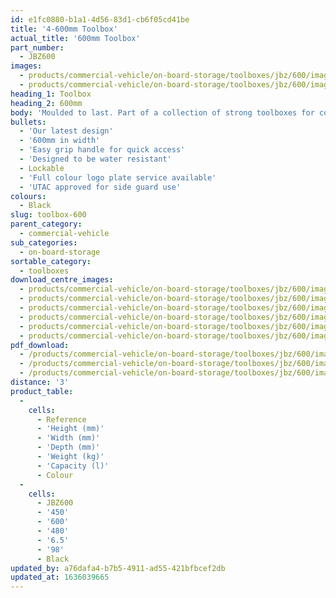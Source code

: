 ```yaml
---
id: e1fc0880-b1a1-4d56-83d1-cb6f05cd41be
title: '4-600mm Toolbox'
actual_title: '600mm Toolbox'
part_number:
  - JBZ600
images:
  - products/commercial-vehicle/on-board-storage/toolboxes/jbz/600/images-lr/Product_Image_776x776_(518x518_focus_area)-JBZ600_01.jpg
  - products/commercial-vehicle/on-board-storage/toolboxes/jbz/600/images-lr/Product_Image_776x776_(518x518_focus_area)-JBZ600_02.jpg
heading_1: Toolbox
heading_2: 600mm
body: 'Moulded to last. Part of a collection of strong toolboxes for commercial vehicles, featuring our latest design.'
bullets:
  - 'Our latest design'
  - '600mm in width'
  - 'Easy grip handle for quick access'
  - 'Designed to be water resistant'
  - Lockable
  - 'Full colour logo plate service available'
  - 'UTAC approved for side guard use'
colours:
  - Black
slug: toolbox-600
parent_category:
  - commercial-vehicle
sub_categories:
  - on-board-storage
sortable_category:
  - toolboxes
download_centre_images:
  - products/commercial-vehicle/on-board-storage/toolboxes/jbz/600/images-hr/JBZ600_001.jpg
  - products/commercial-vehicle/on-board-storage/toolboxes/jbz/600/images-hr/JBZ600_002.jpg
  - products/commercial-vehicle/on-board-storage/toolboxes/jbz/600/images-hr/JBZ600_003.jpg
  - products/commercial-vehicle/on-board-storage/toolboxes/jbz/600/images-hr/JBZ600_004.jpg
  - products/commercial-vehicle/on-board-storage/toolboxes/jbz/600/images-hr/JBZ600_005.jpg
  - products/commercial-vehicle/on-board-storage/toolboxes/jbz/600/images-hr/JBZ600_03.jpg
pdf_download:
  - /products/commercial-vehicle/on-board-storage/toolboxes/jbz/600/images-hr/JBZ600_01.jpg
  - /products/commercial-vehicle/on-board-storage/toolboxes/jbz/600/images-hr/JBZ600_02.jpg
  - /products/commercial-vehicle/on-board-storage/toolboxes/jbz/600/images-hr/JBZ600_03.jpg
distance: '3'
product_table:
  -
    cells:
      - Reference
      - 'Height (mm)'
      - 'Width (mm)'
      - 'Depth (mm)'
      - 'Weight (kg)'
      - 'Capacity (l)'
      - Colour
  -
    cells:
      - JBZ600
      - '450'
      - '600'
      - '480'
      - '6.5'
      - '98'
      - Black
updated_by: a76dafa4-b7b5-4911-ad55-421bfbcef2db
updated_at: 1636039665
---
```


